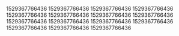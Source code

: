 1529367766436
1529367766436
1529367766436
1529367766436
1529367766436
1529367766436
1529367766436
1529367766436
1529367766436
1529367766436
1529367766436
1529367766436
1529367766436
1529367766436
1529367766436